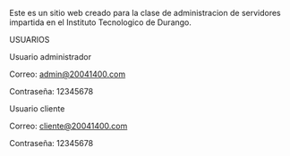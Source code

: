 Este es un sitio web creado para la clase de administracion de servidores impartida en el Instituto Tecnologico de Durango.

USUARIOS

Usuario administrador

Correo: admin@20041400.com 

Contraseña: 12345678


Usuario cliente

Correo: cliente@20041400.com

Contraseña: 12345678
